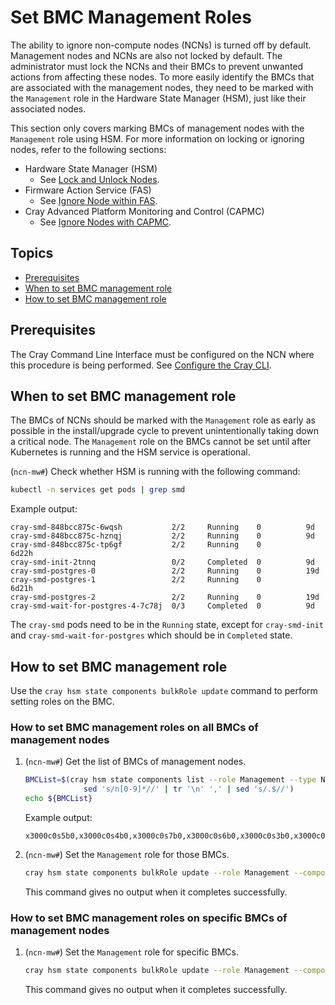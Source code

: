 # Set BMC Management Roles

The ability to ignore non-compute nodes (NCNs) is turned off by default. Management nodes and NCNs are also not locked by
default. The administrator must lock the NCNs and their BMCs to prevent unwanted actions from affecting these nodes. To more
easily identify the BMCs that are associated with the management nodes, they need to be marked with the `Management` role in
the Hardware State Manager (HSM), just like their associated nodes.

This section only covers marking BMCs of management nodes with the `Management` role using HSM.
For more information on locking or ignoring nodes, refer to the following sections:

* Hardware State Manager (HSM)
  * See [Lock and Unlock Nodes](Lock_and_Unlock_Management_Nodes.md).
* Firmware Action Service (FAS)
  * See [Ignore Node within FAS](../firmware/FAS_Admin_Procedures.md#ignore-nodes-within-fas).
* Cray Advanced Platform Monitoring and Control (CAPMC)
  * See [Ignore Nodes with CAPMC](../power_management/Ignore_Nodes_with_CAPMC.md).

## Topics

* [Prerequisites](#prerequisites)
* [When to set BMC management role](#when-to-set-bmc-management-role)
* [How to set BMC management role](#how-to-set-bmc-management-role)

## Prerequisites

The Cray Command Line Interface must be configured on the NCN where this procedure is being performed.
See [Configure the Cray CLI](../configure_cray_cli.md).

## When to set BMC management role

The BMCs of NCNs should be marked with the `Management` role as early as possible in the install/upgrade cycle to prevent unintentionally taking down a critical node.
The `Management` role on the BMCs cannot be set until after Kubernetes is running and the HSM service is operational.

(`ncn-mw#`) Check whether HSM is running with the following command:

```bash
kubectl -n services get pods | grep smd
```

Example output:

```text
cray-smd-848bcc875c-6wqsh           2/2     Running    0          9d
cray-smd-848bcc875c-hznqj           2/2     Running    0          9d
cray-smd-848bcc875c-tp6gf           2/2     Running    0          6d22h
cray-smd-init-2tnnq                 0/2     Completed  0          9d
cray-smd-postgres-0                 2/2     Running    0          19d
cray-smd-postgres-1                 2/2     Running    0          6d21h
cray-smd-postgres-2                 2/2     Running    0          19d
cray-smd-wait-for-postgres-4-7c78j  0/3     Completed  0          9d
```

The `cray-smd` pods need to be in the `Running` state, except for `cray-smd-init` and
`cray-smd-wait-for-postgres` which should be in `Completed` state.

## How to set BMC management role

Use the `cray hsm state components bulkRole update` command to perform setting roles on the BMC.

### How to set BMC management roles on all BMCs of management nodes

1. (`ncn-mw#`) Get the list of BMCs of management nodes.

   ```bash
   BMCList=$(cray hsm state components list --role Management --type Node --format json | jq -r .Components[].ID | \
                sed 's/n[0-9]*//' | tr '\n' ',' | sed 's/.$//')
   echo ${BMCList}
   ```

   Example output:

   ```text
   x3000c0s5b0,x3000c0s4b0,x3000c0s7b0,x3000c0s6b0,x3000c0s3b0,x3000c0s2b0,x3000c0s9b0,x3000c0s8b0
   ```

1. (`ncn-mw#`) Set the `Management` role for those BMCs.

   ```bash
   cray hsm state components bulkRole update --role Management --component-ids "${BMCList}"
   ```

   This command gives no output when it completes successfully.

### How to set BMC management roles on specific BMCs of management nodes

1. (`ncn-mw#`) Set the `Management` role for specific BMCs.

   ```bash
   cray hsm state components bulkRole update --role Management --component-ids x3000c0s8b0
   ```

   This command gives no output when it completes successfully.
